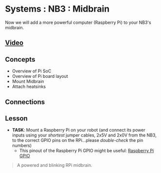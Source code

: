 # Systems : NB3 : Midbrain
Now we will add a more powerful computer (Raspberry Pi) to your NB3's midbrain.

## [Video](https://vimeo.com/1036089510)

## Concepts
- Overview of Pi SoC
- Overview of Pi board layout
- Mount Midbrain
- Attach heatsinks

## Connections

## Lesson

- **TASK**: Mount a Raspberry Pi on your robot (and connect its power inputs using your *shortest* jumper cables, 2x5V and 2x0V from the NB3, to the correct GPIO pins on the RPi...please *double-check* the pin numbers)
    - This pinout of the Raspberry Pi GPIO might be useful: [Raspberry Pi GPIO](../../../boxes/systems/_resources/images/rpi_GPIO_pinout.png)
> A powered and blinking RPi midbrain.
